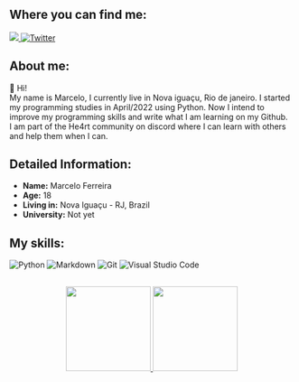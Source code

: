 ## **Where you can find me:**

<div>
    </a>
    <a target='_blank' href="https://www.linkedin.com/in/marcelo-ferreira2003/">
        <img src="https://img.shields.io/badge/LinkedIn-0077B5?style=for-the-badge&logo=linkedin&logoColor=white">
    <a href="https://twitter.com/Marcelo_frr"><img alt=Twitter src="https://img.shields.io/badge/twitter-%231DA1F2.svg?style=for-the-badge&logo=Twitter&logoColor=white">
    </a>
</div>

## **About me:**
👋 Hi!             
My name is Marcelo, I currently live in Nova iguaçu, Rio de janeiro. 
I started my programming studies in April/2022 using Python. Now I intend to improve my programming skills and write what I am learning on my Github.    
I am part of the He4rt community on discord where I can learn with others and help them when I can. 

 ## **Detailed Information:**
 - **Name:** Marcelo Ferreira
 - **Age:** 18
 - **Living in:** Nova Iguaçu - RJ, Brazil
 - **University:** Not yet

## **My skills:**

![Python](https://img.shields.io/badge/Python-FFD43B?style=for-the-badge&logo=python&logoColor=black)
![Markdown](https://img.shields.io/badge/markdown-%23000000.svg?style=for-the-badge&logo=markdown&logoColor=white)
![Git](https://img.shields.io/badge/git-%23F05033.svg?style=for-the-badge&logo=git&logoColor=black)
![Visual Studio Code](https://img.shields.io/badge/Visual%20Studio%20Code-0078d7.svg?style=for-the-badge&logo=visual-studio-code&logoColor=white)

##

<div align="center">
  <a href="https://github.com/Marcelo-4ever">
  <img height="150em" src="https://github-readme-stats.vercel.app/api?username=Marcelo-4ever&show_icons=true&theme=vision-friendly-dark&include_all_commits=true&count_private=true"/>
  <img height="150em" src="https://github-readme-stats.vercel.app/api/top-langs/?username=Marcelo-4ever&layout=compact&langs_count=7&theme=vision-friendly-dark"/>
</div>
